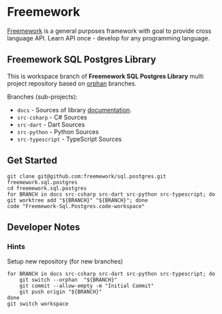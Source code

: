 # Freemework

[Freemework](https://docs.freemework.org) is a general purposes framework with goal to provide cross language API. Learn API once - develop for any programming language.

## Freemework SQL Postgres Library

This is workspace branch of **Freemework SQL Postgres Library** multi project repository based on [orphan](https://git-scm.com/docs/git-checkout#Documentation/git-checkout.txt---orphanltnew-branchgt) branches.

Branches (sub-projects):

* `docs` - Sources of library [documentation](https://docs.freemework.org/sql.postgres).
* `src-csharp` - C# Sources
* `src-dart` - Dart Sources
* `src-python` - Python Sources
* `src-typescript` - TypeScript Sources

## Get Started

```shell
git clone git@github.com:freemework/sql.postgres.git freemework.sql.postgres
cd freemework.sql.postgres
for BRANCH in docs src-csharp src-dart src-python src-typescript; do git worktree add "${BRANCH}" "${BRANCH}"; done
code "Freemework-Sql.Postgres.code-workspace"
```

## Developer Notes

### Hints

Setup new repository (for new branches)

```shell
for BRANCH in docs src-csharp src-dart src-python src-typescript; do
    git switch --orphan  "${BRANCH}"
    git commit --allow-empty -m "Initial Commit"
    git push origin "${BRANCH}"
done
git switch workspace
```